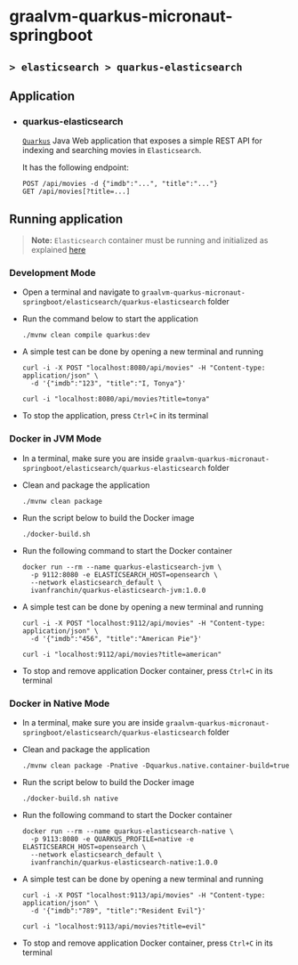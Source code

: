 # graalvm-quarkus-micronaut-springboot
## `> elasticsearch > quarkus-elasticsearch`

## Application

- ### quarkus-elasticsearch

  [`Quarkus`](https://quarkus.io/) Java Web application that exposes a simple REST API for indexing and searching movies in `Elasticsearch`.
  
  It has the following endpoint:
  ```
  POST /api/movies -d {"imdb":"...", "title":"..."}
  GET /api/movies[?title=...]
  ```

## Running application

> **Note:** `Elasticsearch` container must be running and initialized as explained [here](https://github.com/ivangfr/graalvm-quarkus-micronaut-springboot/tree/master/elasticsearch#start-environment)

### Development Mode

- Open a terminal and navigate to `graalvm-quarkus-micronaut-springboot/elasticsearch/quarkus-elasticsearch` folder

- Run the command below to start the application
  ```
  ./mvnw clean compile quarkus:dev
  ```

- A simple test can be done by opening a new terminal and running
  ```
  curl -i -X POST "localhost:8080/api/movies" -H "Content-type: application/json" \
    -d '{"imdb":"123", "title":"I, Tonya"}'
  
  curl -i "localhost:8080/api/movies?title=tonya"
  ```

- To stop the application, press `Ctrl+C` in its terminal

### Docker in JVM Mode

- In a terminal, make sure you are inside `graalvm-quarkus-micronaut-springboot/elasticsearch/quarkus-elasticsearch` folder

- Clean and package the application
  ```
  ./mvnw clean package
  ```

- Run the script below to build the Docker image
  ```
  ./docker-build.sh
  ```

- Run the following command to start the Docker container
  ```
  docker run --rm --name quarkus-elasticsearch-jvm \
    -p 9112:8080 -e ELASTICSEARCH_HOST=opensearch \
    --network elasticsearch_default \
    ivanfranchin/quarkus-elasticsearch-jvm:1.0.0
  ```

- A simple test can be done by opening a new terminal and running
  ```
  curl -i -X POST "localhost:9112/api/movies" -H "Content-type: application/json" \
    -d '{"imdb":"456", "title":"American Pie"}'
  
  curl -i "localhost:9112/api/movies?title=american"
  ```

- To stop and remove application Docker container, press `Ctrl+C` in its terminal

### Docker in Native Mode

- In a terminal, make sure you are inside `graalvm-quarkus-micronaut-springboot/elasticsearch/quarkus-elasticsearch` folder

- Clean and package the application
  ```
  ./mvnw clean package -Pnative -Dquarkus.native.container-build=true
  ```

- Run the script below to build the Docker image
  ```
  ./docker-build.sh native
  ```

- Run the following command to start the Docker container
  ```
  docker run --rm --name quarkus-elasticsearch-native \
    -p 9113:8080 -e QUARKUS_PROFILE=native -e ELASTICSEARCH_HOST=opensearch \
    --network elasticsearch_default \
    ivanfranchin/quarkus-elasticsearch-native:1.0.0
  ```

- A simple test can be done by opening a new terminal and running
  ```
  curl -i -X POST "localhost:9113/api/movies" -H "Content-type: application/json" \
    -d '{"imdb":"789", "title":"Resident Evil"}'
  
  curl -i "localhost:9113/api/movies?title=evil"
  ```

- To stop and remove application Docker container, press `Ctrl+C` in its terminal
